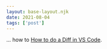 ```yaml
---
layout: base-layout.njk
date: 2021-08-04
tags: ['post']
---
```


... how to [How to do a Diff in VS Code](https://vscode.one/diff-vscode/).
